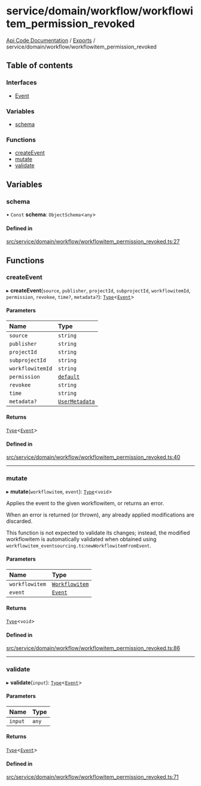 # service/domain/workflow/workflowitem\_permission\_revoked
 
[Api Code Documentation](../README.md) / [Exports](../modules.md) / service/domain/workflow/workflowitem\_permission\_revoked

## Table of contents

### Interfaces

- [Event](../interfaces/service_domain_workflow_workflowitem_permission_revoked.Event.md)

### Variables

- [schema](service_domain_workflow_workflowitem_permission_revoked.md#schema)

### Functions

- [createEvent](service_domain_workflow_workflowitem_permission_revoked.md#createevent)
- [mutate](service_domain_workflow_workflowitem_permission_revoked.md#mutate)
- [validate](service_domain_workflow_workflowitem_permission_revoked.md#validate)

## Variables

### schema

• `Const` **schema**: `ObjectSchema`\<`any`\>

#### Defined in

[src/service/domain/workflow/workflowitem_permission_revoked.ts:27](https://github.com/openkfw/TruBudget/blob/d07ad94/api/src/service/domain/workflow/workflowitem_permission_revoked.ts#L27)

## Functions

### createEvent

▸ **createEvent**(`source`, `publisher`, `projectId`, `subprojectId`, `workflowitemId`, `permission`, `revokee`, `time?`, `metadata?`): [`Type`](result.md#type)\<[`Event`](../interfaces/service_domain_workflow_workflowitem_permission_revoked.Event.md)\>

#### Parameters

| Name | Type |
| :------ | :------ |
| `source` | `string` |
| `publisher` | `string` |
| `projectId` | `string` |
| `subprojectId` | `string` |
| `workflowitemId` | `string` |
| `permission` | [`default`](authz_intents.md#default) |
| `revokee` | `string` |
| `time` | `string` |
| `metadata?` | [`UserMetadata`](service_domain_metadata.md#usermetadata) |

#### Returns

[`Type`](result.md#type)\<[`Event`](../interfaces/service_domain_workflow_workflowitem_permission_revoked.Event.md)\>

#### Defined in

[src/service/domain/workflow/workflowitem_permission_revoked.ts:40](https://github.com/openkfw/TruBudget/blob/d07ad94/api/src/service/domain/workflow/workflowitem_permission_revoked.ts#L40)

___

### mutate

▸ **mutate**(`workflowitem`, `event`): [`Type`](result.md#type)\<`void`\>

Applies the event to the given workflowitem, or returns an error.

When an error is returned (or thrown), any already applied modifications are
discarded.

This function is not expected to validate its changes; instead, the modified
workflowitem is automatically validated when obtained using
`workflowitem_eventsourcing.ts`:`newWorkflowitemFromEvent`.

#### Parameters

| Name | Type |
| :------ | :------ |
| `workflowitem` | [`Workflowitem`](../interfaces/service_domain_workflow_workflowitem.Workflowitem.md) |
| `event` | [`Event`](../interfaces/service_domain_workflow_workflowitem_permission_revoked.Event.md) |

#### Returns

[`Type`](result.md#type)\<`void`\>

#### Defined in

[src/service/domain/workflow/workflowitem_permission_revoked.ts:86](https://github.com/openkfw/TruBudget/blob/d07ad94/api/src/service/domain/workflow/workflowitem_permission_revoked.ts#L86)

___

### validate

▸ **validate**(`input`): [`Type`](result.md#type)\<[`Event`](../interfaces/service_domain_workflow_workflowitem_permission_revoked.Event.md)\>

#### Parameters

| Name | Type |
| :------ | :------ |
| `input` | `any` |

#### Returns

[`Type`](result.md#type)\<[`Event`](../interfaces/service_domain_workflow_workflowitem_permission_revoked.Event.md)\>

#### Defined in

[src/service/domain/workflow/workflowitem_permission_revoked.ts:71](https://github.com/openkfw/TruBudget/blob/d07ad94/api/src/service/domain/workflow/workflowitem_permission_revoked.ts#L71)

